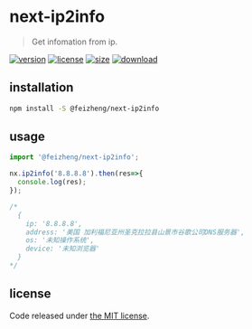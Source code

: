 # next-ip2info
> Get infomation from ip.

[![version][version-image]][version-url]
[![license][license-image]][license-url]
[![size][size-image]][size-url]
[![download][download-image]][download-url]

## installation
```bash
npm install -S @feizheng/next-ip2info
```

## usage
```js
import '@feizheng/next-ip2info';

nx.ip2info('8.8.8.8').then(res=>{
  console.log(res);
});

/*
  {
    ip: '8.8.8.8',
    address: '美国 加利福尼亚州圣克拉拉县山景市谷歌公司DNS服务器',
    os: '未知操作系统',
    device: '未知浏览器'
  }
*/
```

## license
Code released under [the MIT license](https://github.com/afeiship/next-ip2info/blob/master/LICENSE.txt).

[version-image]: https://img.shields.io/npm/v/@feizheng/next-ip2info
[version-url]: https://npmjs.org/package/@feizheng/next-ip2info

[license-image]: https://img.shields.io/npm/l/@feizheng/next-ip2info
[license-url]: https://github.com/afeiship/next-ip2info/blob/master/LICENSE.txt

[size-image]: https://img.shields.io/bundlephobia/minzip/@feizheng/next-ip2info
[size-url]: https://github.com/afeiship/next-ip2info/blob/master/dist/next-ip2info.min.js

[download-image]: https://img.shields.io/npm/dw/@feizheng/next-ip2info
[download-url]: https://www.npmjs.com/package/@feizheng/next-ip2info
